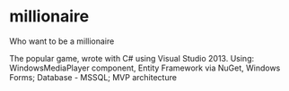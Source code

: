 # millionaire
Who want to be a millionaire

The popular game, wrote with C# using Visual Studio 2013. 
Using:
WindowsMediaPlayer component, Entity Framework via NuGet, Windows Forms;
Database - MSSQL;
MVP architecture 
